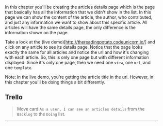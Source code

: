 In this chapter you'll be creating the articles details page which is the page that basically has all the information that we didn't show in the list. In this page we can show the content of the article, the author, who contributed, and just any information we want to show about this specific article. All articles will have the same details page, the only difference is the information shown on the page.


Take a look at the (live demo)[http://thereadingpotato.codeunicorn.io/] and click on any article to see its details page. Notice that the page looks exactly the same for all articles and notice the url and how it's changing with each article. So, this is only one page but with different information displayed. Since it's only one page, then we need one `view`, one `url`, and one `template`.


Note: In the live demo, you're getting the article title in the url. However, in this chapter you'll be doing things a bit differently.


## Trello
> Move card `As a user, I can see an articles details` from the `Backlog` to the `Doing` list.
___

